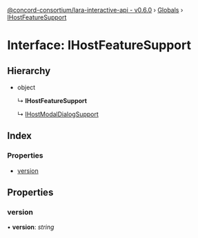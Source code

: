 [@concord-consortium/lara-interactive-api - v0.6.0](../README.md) › [Globals](../globals.md) › [IHostFeatureSupport](ihostfeaturesupport.md)

# Interface: IHostFeatureSupport

## Hierarchy

* object

  ↳ **IHostFeatureSupport**

  ↳ [IHostModalDialogSupport](ihostmodaldialogsupport.md)

## Index

### Properties

* [version](ihostfeaturesupport.md#version)

## Properties

###  version

• **version**: *string*
